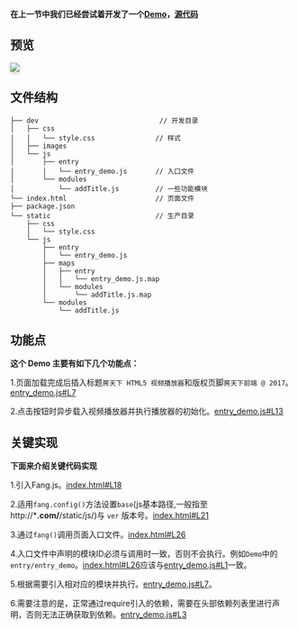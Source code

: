 **在上一节中我们已经尝试着开发了一个[Demo](//fangfis.github.io/fangfis-doc/demo/)，[源代码](//www.github.com/fangfis/fangfis-doc/)**

## 预览

<img src="https://ws2.sinaimg.cn/large/006tNc79ly1fhv5n5wc9mj30m50ffq33.jpg" style="box-shadow: 0 2px 6px rgba(0,0,0,.2)">

## 文件结构

```
├── dev                              // 开发目录
│   ├── css
│   │   └── style.css               // 样式
│   ├── images
│   └── js
│       ├── entry
│       │   └── entry_demo.js       // 入口文件
│       └── modules
│           └── addTitle.js         // 一些功能模块
└── index.html                      // 页面文件
├── package.json
└── static                          // 生产目录
    ├── css
    │   └── style.css
    └── js
        ├── entry
        │   └── entry_demo.js
        ├── maps
        │   ├── entry
        │   │   └── entry_demo.js.map
        │   └── modules
        │       └── addTitle.js.map
        └── modules
            └── addTitle.js
```

## 功能点

**这个 Demo 主要有如下几个功能点：**

1.页面加载完成后插入标题`房天下 HTML5 视频播放器`和版权页脚`房天下前端 @ 2017`。[entry_demo.js#L7](https://github.com/fangfis/fangfis-doc/blob/master/demo/dev/js/entry/entry_demo.js#L7)

2.点击按钮时异步载入视频播放器并执行播放器的初始化。[entry_demo.js#L13](https://github.com/fangfis/fangfis-doc/blob/master/demo/dev/js/entry/entry_demo.js#L13)

## 关键实现
**下面来介绍关键代码实现**

1.引入Fang.js。[index.html#L18](https://github.com/fangfis/fangfis-doc/blob/master/demo/index.html#L18)

2.适用`fang.config()`方法设置`base`(js基本路径,一般指至http://***.com/**/static/js/)与 `ver` 版本号。[index.html#L21](https://github.com/fangfis/fangfis-doc/blob/master/demo/index.html#L21)

3.通过`fang()`调用页面入口文件。[index.html#L26](https://github.com/fangfis/fangfis-doc/blob/master/demo/index.html#L26)

4.入口文件中声明的模块ID必须与调用时一致，否则不会执行。例如`Demo`中的`entry/entry_demo`。[index.html#L26](https://github.com/fangfis/fangfis-doc/blob/master/demo/index.html#L26)应该与[entry_demo.js#L1](https://github.com/fangfis/fangfis-doc/blob/master/demo/dev/js/entry/entry_demo.js#L1)一致。

5.根据需要引入相对应的模块并执行。[entry_demo.js#L7](https://github.com/fangfis/fangfis-doc/blob/master/demo/dev/js/entry/entry_demo.js#L7)。

6.需要注意的是，正常通过require引入的依赖，需要在头部依赖列表里进行声明，否则无法正确获取到依赖。[entry_demo.js#L3](https://github.com/fangfis/fangfis-doc/blob/master/demo/dev/js/entry/entry_demo.js#L3)
